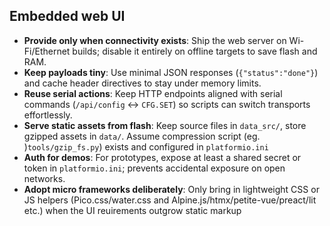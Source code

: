 ## Embedded web UI

- **Provide only when connectivity exists**: Ship the web server on Wi-Fi/Ethernet builds; disable it entirely on offline targets to save flash and RAM.
- **Keep payloads tiny**: Use minimal JSON responses (`{"status":"done"}`) and cache header directives to stay under memory limits.
- **Reuse serial actions**: Keep HTTP endpoints aligned with serial commands (`/api/config` <-> `CFG.SET`) so scripts can switch transports effortlessly.
- **Serve static assets from flash**: Keep source files in `data_src/`, store gzipped assets in `data/`.  Assume compression script (eg. )`tools/gzip_fs.py`)  exists and configured in  `platformio.ini`
- **Auth for demos**: For prototypes, expose at least a shared secret or token in `platformio.ini`; prevents accidental exposure on open networks.
- **Adopt micro frameworks deliberately**: Only bring in lightweight CSS or JS helpers (Pico.css/water.css and Alpine.js/htmx/petite-vue/preact/lit etc.) when the UI reuirements outgrow static markup
